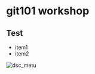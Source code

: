 # git101 workshop
## Test

* item1
* item2



![dsc_metu](https://user-images.githubusercontent.com/72319985/147134311-c69c4fd0-dab8-45da-af6b-c27ce88d5b83.png)
